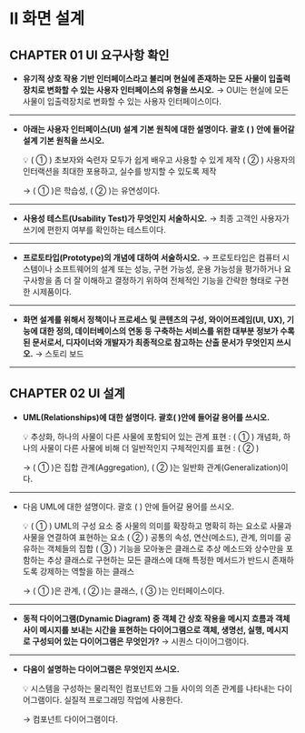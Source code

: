 # Ⅱ 화면 설계

## CHAPTER 01 UI 요구사항 확인

- **유기적 상호 작용 기반 인터페이스라고 불리며 현실에 존재하는 모든 사물이 입출력장치로 변화할 수 있는 사용자 인터페이스의 유형을 쓰시오.**
→ OUI는 현실에 모든 사물이 입출력장치로 변화할 수 있는 사용자 인터페이스이다.

---

- **아래는 사용자 인터페이스(UI) 설계 기본 원칙에 대한 설명이다. 괄호 ( ) 안에 들어갈 설계 기본 원칙을 쓰시오.**
    
    <aside>
    💡 ( ① ) 초보자와 숙련자 모두가 쉽게 배우고 사용할 수 있게 제작
    ( ② ) 사용자의 인터랙션을 최대한 포용하고, 실수를 방지할 수 있도록 제작
    
    </aside>
    
    →  ( ① )은 학습성, ( ② )는 유연성이다.
    

---

- **사용성 테스트(Usability Test)가 무엇인지 서술하시오.**
→ 최종 고객인 사용자가 쓰기에 편한지 여부를 확인하는 테스트이다.

---

- **프로토타입(Prototype)의 개념에 대하여 서술하시오.**
→ 프로토타입은 컴퓨터 시스템이나 소프트웨어의 설계 또는 성능, 구현 가능성, 운용 가능성을 평가하거나 요구사항을 좀 더 잘 이해하고 결정하기 위하여 전체적인 기능을 간략한 형태로 구현한 시제품이다.

---

- **화면 설계를 위해서 정책이나 프로세스 및 콘텐츠의 구성, 와이어프레임(UI, UX), 기능에 대한 정의, 데이터베이스의 연동 등 구축하는 서비스를 위한 대부분 정보가 수록된 문서로서, 디자이너와 개발자가 최종적으로 참고하는 산출 문서가 무엇인지 쓰시오.**
→ 스토리 보드

---

## CHAPTER 02 UI 설계

- **UML(Relationships)에 대한 설명이다. 괄호(  )안에 들어갈 용어를 쓰시오.**
    
    <aside>
    💡 추상화, 하나의 사물이 다른 사물에 포함되어 있는 관계 표현 : ( ① ) 
    개념화, 하나의 사물이 다른 사물에 비해 더 일반적인지 구체적인지를 표현 : ( ② )
    
    </aside>
    
    → ( ① )은 집합 관계(Aggregation), ( ② )는 일반화 관계(Generalization)이다.
    

---

- 다음 UML에 대한 설명이다. 괄호 ( ) 안에 들어갈 용어를 쓰시오.
    
    <aside>
    💡 ( ① ) UML의 구성 요소 중 사물의 의미를 확장하고 명확히 하는 요소로 사물과 사물을 연결하여 표현하는 요소
    ( ② ) 공통의 속성, 연산(메소드), 관계, 의미를 공유하는 객체들의 집합
    ( ③ ) 기능을 모아놓은 클래스로 추상 메소드와 상수만을 포함하는 추상 클래스로 구현하는 모든 클래스에 대해 특정한 메서드가 반드시 존재하도록 강제하는 역할을 하는 클래스
    
    </aside>
    
    → ( ① )은 관계, ( ② )는 클래스, ( ③ )는 인터페이스이다.
    

---

- **동적 다이어그램(Dynamic Diagram) 중 객체 간 상호 작용을 메시지 흐름과 객체 사이 메시지를 보내는 시간을 표현하는 다이어그램으로 객체, 생명선, 실행, 메시지로 구성되어 있는 다이어그램은 무엇인가?**
→ 시퀀스 다이어그램이다.

---

- **다음이 설명하는 다이어그램은 무엇인지 쓰시오.**
    
    <aside>
    💡 시스템을 구성하는 물리적인 컴포넌트와 그들 사이의 의존 관계를 나타내는 다이어그램이다.
    실질적 프로그래밍 작업에 사용한다.
    
    </aside>
    
    → 컴포넌트 다이어그램이다.
